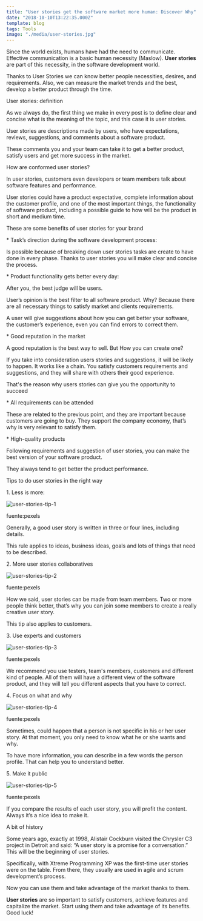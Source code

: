```yaml
---
title: "User stories get the software market more human: Discover Why"
date: "2018-10-10T13:22:35.000Z"
template: blog
tags: Tools
image: "./media/user-stories.jpg"
---
```


Since the world exists, humans have had the need to communicate. Effective communication is a basic human necessity (Maslow). **User stories** are part of this necessity, in the software development world. 

Thanks to User Stories we can know better people necessities, desires, and requirements. Also, we can measure the market trends and the best, develop a better product through the time.

<title-2>User stories: definition</tittle-2>

As we always do, the first thing we make in every post is to define clear and concise what is the meaning of the topic, and this case it is user stories. 

User stories are descriptions made by users, who have expectations, reviews, suggestions, and comments about a software product. 

These comments you and your team can take it to get a better product, satisfy users and get more success in the market. 

<title-3>How are conformed user stories?</tittle-3>

In user stories, customers even developers or team members talk about software features and performance. 

User stories could have a product expectative, complete information about the customer profile, and one of the most important things, the functionality of software product, including a possible guide to how will be the product in short and medium time.

 
<title-2>These are some benefits of user stories for your brand</tittle-2>

<title-4>* Task’s direction during the software development process:</tittle-4>  

Is possible because of breaking down user stories tasks are create to have done in every phase. Thanks to user stories you will make clear and concise the process.


<title-4>* Product functionality gets better every day:</tittle-4> 

After you, the best judge will be users. 

User’s opinion is the best filter to all software product. Why? Because there are all necessary things to satisfy market and clients requirements. 

A user will give suggestions about how you can get better your software, the customer’s experience, even you can find errors to correct them.

<title-4>* Good reputation in the market</tittle-4>

A good reputation is the best way to sell. But How you can create one? 

If you take into consideration users stories and suggestions, it will be likely to happen. It works like a chain. You satisfy customers requirements and suggestions, and they will share with others their good experience. 

That's the reason why users stories can give you the opportunity to succeed

<title-4>* All requirements can be attended</tittle-4>

These are related to the previous point, and they are important because customers are going to buy. They support the company economy, that’s why is very relevant to satisfy them.

<title-4>* High-quality products</tittle-4>

Following requirements and suggestion of user stories, you can make the best version of your software product. 

They always tend to get better the product performance. 

<title-3>Tips to do user stories in the right way</tittle-3>
 
<title-4>1. Less is more:</tittle-4>

![user-stories-tip-1](./media/less-is-more.jpg)

<credits>fuente:pexels</credits>

Generally, a good user story is written in three or four lines, including details. 

This rule applies to ideas, business ideas, goals and lots of things that need to be described. 


<title-4>2. More user stories collaboratives</tittle-4>

![user-stories-tip-2](./media/collaborative-user-stories.jpg)

<credits>fuente:pexels</credits>

How we said, user stories can be made from team members. Two or more people think better, that’s why you can join some members to create a really creative user story. 

This tip also applies to customers.  

<title-4>3. Use experts and customers</tittle-4>

![user-stories-tip-3](./media/experts-and-customers.jpg)

<credits>fuente:pexels</credits>

We recommend you use testers, team's members, customers and different kind of people. All of them will have a different view of the software product, and they will tell you different aspects that you have to correct. 

<title-4>4. Focus on what and why</tittle-4>

![user-stories-tip-4](./media/what-and-why-user-stories.jpg)

<credits>fuente:pexels</credits>

Sometimes, could happen that a person is not specific in his or her user story. At that moment, you only need to know what he or she wants and why. 

To have more information, you can describe in a few words the person profile. That can help you to understand better.

<title-4>5. Make it public</tittle-4>

![user-stories-tip-5](./media/make-public-user-stories.jpg)

<credits>fuente:pexels</credits>

If you compare the results of each user story, you will profit the content. Always it’s a nice idea to make it.


<title-3>A bit of history</tittle-3> 

Some years ago, exactly at 1998, Alistair Cockburn visited the Chrysler C3 project in Detroit and said: “A user story is a promise for a conversation.” This will be the beginning of user stories. 

Specifically, with Xtreme Programming XP was the first-time user stories were on the table. From there, they usually are used in agile and scrum development’s process. 

Now you can use them and take advantage of the market thanks to them. 

**User stories** are so important to satisfy customers, achieve features and capitalize the market. Start using them and take advantage of its benefits. Good luck!
